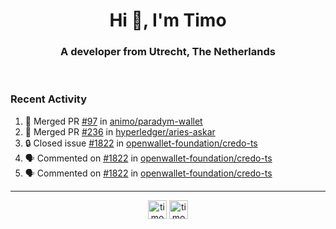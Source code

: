 <h1 align="center">Hi 👋, I'm Timo</h1>
<h3 align="center">A developer from Utrecht, The Netherlands</h3>
<br/>
<!-- https://github.com/rahuldkjain/github-profile-readme-generator --!>

<!--  <p align="left"><img src="https://github-readme-stats.vercel.app/api?username=timoglastra&show_icons=true&count_private=true&" alt="timoglastra" /></p> --!>

<!--
Github language stats
<p align="left"><img src="https://github-readme-stats.vercel.app/api/top-langs/?username=timoglastra&layout=compact" alt="timoglastra" /><p>
-->

<!-- Codestats language stats -->
<!-- <p align="left"><img src="https://codestats-readme.vercel.app/api/top-langs/?username=timoglastra&layout=compact&language_count=12" alt="timoglastra" /><p>    --!>
  
<h3>Recent Activity</h3>

<!--START_SECTION:activity-->
1. 🎉 Merged PR [#97](https://github.com/animo/paradym-wallet/pull/97) in [animo/paradym-wallet](https://github.com/animo/paradym-wallet)
2. 🎉 Merged PR [#236](https://github.com/hyperledger/aries-askar/pull/236) in [hyperledger/aries-askar](https://github.com/hyperledger/aries-askar)
3. 🔒 Closed issue [#1822](https://github.com/openwallet-foundation/credo-ts/issues/1822) in [openwallet-foundation/credo-ts](https://github.com/openwallet-foundation/credo-ts)
4. 🗣 Commented on [#1822](https://github.com/openwallet-foundation/credo-ts/issues/1822#issuecomment-2042456376) in [openwallet-foundation/credo-ts](https://github.com/openwallet-foundation/credo-ts)
5. 🗣 Commented on [#1822](https://github.com/openwallet-foundation/credo-ts/issues/1822#issuecomment-2042131929) in [openwallet-foundation/credo-ts](https://github.com/openwallet-foundation/credo-ts)
<!--END_SECTION:activity-->

---

<p align="center">
<a href="https://twitter.com/timoglastra" target="blank"><img align="center" src="https://cdn.jsdelivr.net/npm/simple-icons@3.0.1/icons/twitter.svg" alt="timoglastra" height="30" width="30" /></a>
<a href="https://linkedin.com/in/timoglastra" target="blank"><img align="center" src="https://cdn.jsdelivr.net/npm/simple-icons@3.0.1/icons/linkedin.svg" alt="timoglastra" height="30" width="30" /></a>
</p>



